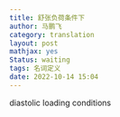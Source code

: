 ```yaml
---
title: 舒张负荷条件下
author: 马鹏飞
category: translation
layout: post
mathjax: yes
Status: waiting
tags: 名词定义
date: 2022-10-14 15:04
---
```


diastolic loading conditions